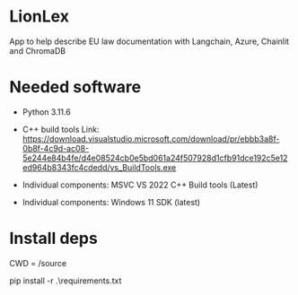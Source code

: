 # LionLex
App to help describe EU law documentation with Langchain, Azure, Chainlit and ChromaDB 

# Needed software

- Python 3.11.6

- C++ build tools
Link: https://download.visualstudio.microsoft.com/download/pr/ebbb3a8f-0b8f-4c9d-ac08-5e244e84b4fe/d4e08524cb0e5bd061a24f507928d1cfb91dce192c5e12ed964b8343fc4cdedd/vs_BuildTools.exe
- Individual components: MSVC VS 2022 C++ Build tools (Latest)
- Individual components: Windows 11 SDK (latest)

# Install deps

CWD = /source

pip install -r .\requirements.txt